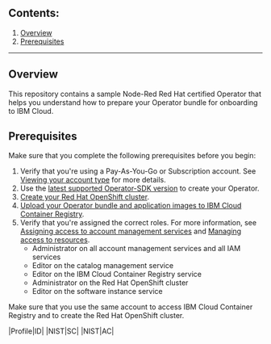 ## Contents:
1. [Overview](#overview)
2. [Prerequisites](#prerequisites)


****
## Overview

This repository contains a sample Node-Red Red Hat certified Operator that helps you understand how to prepare your Operator bundle for onboarding to IBM Cloud. 
 

## Prerequisites

Make sure that you complete the following prerequisites before you begin:

1. Verify that you're using a Pay-As-You-Go or Subscription account. See [Viewing your account type](https://cloud.ibm.com/docs/account?topic=account-account_settings#view-acct-type) for more details.
1. Use the [latest supported Operator-SDK version](https://docs.openshift.com/container-platform/4.5/operators/operator_sdk/osdk-getting-started.html) to create your Operator. 
1. [Create your Red Hat OpenShift cluster](https://cloud.ibm.com/docs/openshift?topic=openshift-getting-started). 
1. [Upload your Operator bundle and application images to IBM Cloud Container Registry](https://cloud.ibm.com/docs/Registry?topic=Registry-getting-started).
1. Verify that you're assigned the correct roles. For more information, see [Assigning access to account management services](https://cloud.ibm.com/docs/account?topic=account-account-services&interface=ui) and [Managing access to resources](https://cloud.ibm.com/docs/account?topic=account-assign-access-resources&interface=ui).
   * Administrator on all account management services and all IAM services
   * Editor on the catalog management service
   * Editor on the IBM Cloud Container Registry service
   * Administrator on the Red Hat OpenShift cluster
   * Editor on the software instance service

Make sure that you use the same account to access IBM Cloud Container Registry and to create the Red Hat OpenShift cluster.

|Profile|ID|
|NIST|SC|
|NIST|AC|
